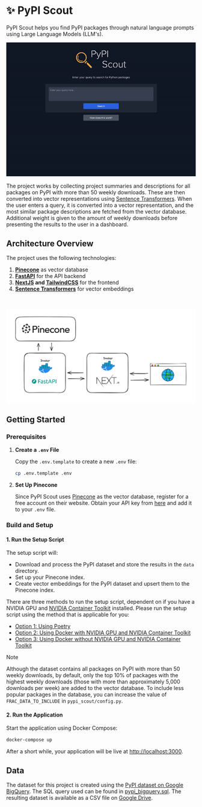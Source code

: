 <!-- <p align="center">
  <picture>
    <source srcset="./static/pypi-light.svg" media="(prefers-color-scheme: light)">
    <img alt="pypi-scout logo" width="420" height="200" src="./static/pypi.svg">
  </picture>
</p> -->

# ✨ PyPI Scout

PyPI Scout helps you find PyPI packages through natural language prompts using Large Language Models (LLM's).

![Demo](./static/demo.gif)

The project works by collecting project summaries and descriptions for all packages on PyPI with more than 50 weekly downloads. These are then converted into vector representations using [Sentence Transformers](https://www.sbert.net/). When the user enters a query, it is converted into a vector representation, and the most similar package descriptions are fetched from the vector database. Additional weight is given to the amount of weekly downloads before presenting the results to the user in a dashboard.

## Architecture Overview

The project uses the following technologies:

1. **[Pinecone](https://www.pinecone.io/)** as vector database
2. **[FastAPI](https://fastapi.tiangolo.com/)** for the API backend
3. **[NextJS](https://nextjs.org/) and [TailwindCSS](https://tailwindcss.com/)** for the frontend
4. **[Sentence Transformers](https://www.sbert.net/)** for vector embeddings

<br/>

![Architecture](./static/architecture.png)

## Getting Started

### Prerequisites

1. **Create a `.env` File**

   Copy the `.env.template` to create a new `.env` file:

   ```sh
   cp .env.template .env
   ```

2. **Set Up Pinecone**

   Since PyPI Scout uses [Pinecone](https://www.pinecone.io/) as the vector database, register for a free account on their website. Obtain your API key from [here](https://docs.pinecone.io/guides/get-started/quickstart) and add it to your `.env` file.

### Build and Setup

#### 1. **Run the Setup Script**

The setup script will:

- Download and process the PyPI dataset and store the results in the `data` directory.
- Set up your Pinecone index.
- Create vector embeddings for the PyPI dataset and upsert them to the Pinecone index.

There are three methods to run the setup script, dependent on if you have a NVIDIA GPU and [NVIDIA Container Toolkit](https://docs.nvidia.com/datacenter/cloud-native/container-toolkit/latest/install-guide.html) installed. Please run the setup script using the method that is applicable for you:

- [Option 1: Using Poetry](SETUP.md#option-1-using-poetry)
- [Option 2: Using Docker with NVIDIA GPU and NVIDIA Container Toolkit](SETUP.md#option-2-using-docker-with-nvidia-gpu-and-nvidia-container-toolkit)
- [Option 3: Using Docker without NVIDIA GPU and NVIDIA Container Toolkit](SETUP.md#option-3-using-docker-without-nvidia-gpu-and-nvidia-container-toolkit)

> [!NOTE]
> Although the dataset contains all packages on PyPI with more than 50 weekly downloads, by default, only the top 10% of packages with the highest weekly downloads (those with more than approximately 5,000 downloads per week) are added to the vector database. To include less popular packages in the database, you can increase the value of `FRAC_DATA_TO_INCLUDE` in `pypi_scout/config.py`.

#### 2. **Run the Application**

Start the application using Docker Compose:

```sh
docker-compose up
```

After a short while, your application will be live at [http://localhost:3000](http://localhost:3000).

## Data

The dataset for this project is created using the [PyPI dataset on Google BigQuery](https://console.cloud.google.com/marketplace/product/gcp-public-data-pypi/pypi?project=regal-net-412415). The SQL query used can be found in [pypi_bigquery.sql](./pypi_bigquery.sql). The resulting dataset is available as a CSV file on [Google Drive](https://drive.google.com/file/d/1huR7-VD3AieBRCcQyRX9MWbPLMb_czjq/view?usp=sharing).
